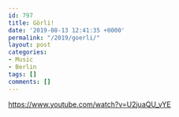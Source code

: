 ```yaml
---
id: 797
title: Görli!
date: '2019-08-13 12:41:35 +0000'
permalink: "/2019/goerli/"
layout: post
categories:
- Music
- Berlin
tags: []
comments: []
---
```

<https://www.youtube.com/watch?v=U2juaQU_vYE>